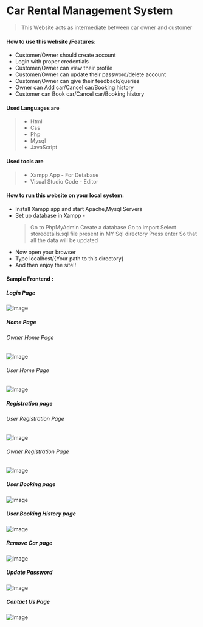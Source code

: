 # Car Rental Management System

> This  Website acts as intermediate between car owner and customer 

#### How to use this website /Features:
* Customer/Owner should  create account
* Login with proper credentials
* Customer/Owner can view their profile
* Customer/Owner can update their password/delete account
* Customer/Owner can give their feedback/queries
* Owner can Add car/Cancel car/Booking history
* Customer can Book car/Cancel car/Booking history


#### Used Languages are 
> * Html 
> * Css
> * Php
> * Mysql
> * JavaScript

#### Used tools are 
> * Xampp App           - For Detabase
> * Visual Studio Code  - Editor

#### How to run this  website on your local system:

* Install Xampp app and start Apache,Mysql Servers
* Set up database in Xampp -
    > Go to PhpMyAdmin 
    > Create a database
    > Go to import
    > Select storedetails.sql file present in MY Sql directory
    > Press enter So that all the data will be updated
* Now open your browser 
* Type localhost/{Your path to this directory}
* And then enjoy the site!!

#### Sample Frontend :

##### Login Page
![Image](Output/LogIn%20page.png)

##### Home Page
###### Owner Home Page
![Image](Output/OwnerHomePage.png)
###### User Home Page
![Image](./Sample/UserHome.png)

##### Registration page
###### User Registration Page
![Image](Output/User%20Registration%20page.png)
###### Owner Registration Page
![Image](Output/Owner%20Registration%20page.png)

##### User Booking page
![Image](Output/User%20Booking.png)

##### User Booking History page
![Image](Output/Booking%20History.png)

##### Remove Car page
![Image](Output/Remove%20Cars.png)

##### Update Password
![Image](Output/Update%20Password.png)

##### Contact Us Page
![Image](Output/Contact%20us.png)

